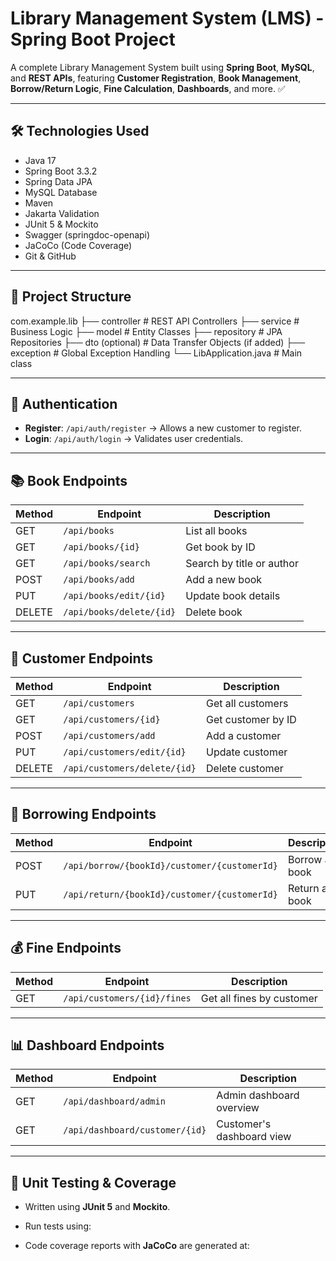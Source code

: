 # Library Management System (LMS) - Spring Boot Project

A complete Library Management System built using **Spring Boot**, **MySQL**, and **REST APIs**, featuring **Customer Registration**, **Book Management**, **Borrow/Return Logic**, **Fine Calculation**, **Dashboards**, and more. ✅

---

## 🛠 Technologies Used

- Java 17
- Spring Boot 3.3.2
- Spring Data JPA
- MySQL Database
- Maven
- Jakarta Validation
- JUnit 5 & Mockito
- Swagger (springdoc-openapi)
- JaCoCo (Code Coverage)
- Git & GitHub

---

## 📁 Project Structure

com.example.lib
├── controller # REST API Controllers
├── service # Business Logic
├── model # Entity Classes
├── repository # JPA Repositories
├── dto (optional) # Data Transfer Objects (if added)
├── exception # Global Exception Handling
└── LibApplication.java # Main class


---

## 🔐 Authentication

- **Register**: `/api/auth/register` → Allows a new customer to register.
- **Login**: `/api/auth/login` → Validates user credentials.

---

## 📚 Book Endpoints

| Method | Endpoint                  | Description                     |
|--------|---------------------------|---------------------------------|
| GET    | `/api/books`              | List all books                  |
| GET    | `/api/books/{id}`         | Get book by ID                  |
| GET    | `/api/books/search`       | Search by title or author       |
| POST   | `/api/books/add`          | Add a new book                  |
| PUT    | `/api/books/edit/{id}`    | Update book details             |
| DELETE | `/api/books/delete/{id}`  | Delete book                     |

---

## 👤 Customer Endpoints

| Method | Endpoint                      | Description             |
|--------|-------------------------------|-------------------------|
| GET    | `/api/customers`              | Get all customers       |
| GET    | `/api/customers/{id}`         | Get customer by ID      |
| POST   | `/api/customers/add`          | Add a customer          |
| PUT    | `/api/customers/edit/{id}`    | Update customer         |
| DELETE | `/api/customers/delete/{id}`  | Delete customer         |

---

## 📖 Borrowing Endpoints

| Method | Endpoint                                      | Description             |
|--------|-----------------------------------------------|-------------------------|
| POST   | `/api/borrow/{bookId}/customer/{customerId}`  | Borrow a book           |
| PUT    | `/api/return/{bookId}/customer/{customerId}`  | Return a book           |

---

## 💰 Fine Endpoints

| Method | Endpoint                              | Description                 |
|--------|---------------------------------------|-----------------------------|
| GET    | `/api/customers/{id}/fines`           | Get all fines by customer   |

---

## 📊 Dashboard Endpoints

| Method | Endpoint                          | Description                 |
|--------|-----------------------------------|-----------------------------|
| GET    | `/api/dashboard/admin`            | Admin dashboard overview    |
| GET    | `/api/dashboard/customer/{id}`    | Customer's dashboard view   |

---

## 🧪 Unit Testing & Coverage

- Written using **JUnit 5** and **Mockito**.
- Run tests using:

- Code coverage reports with **JaCoCo** are generated at:
